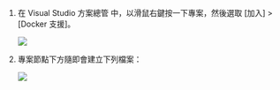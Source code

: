 1. 在 Visual Studio 方案總管 中，以滑鼠右鍵按一下專案，然後選取 [加入] > [Docker 支援]。

	![][0]
 
1. 專案節點下方隨即會建立下列檔案：

	![][1]

[0]: ./media/vs-docker-add-docker-support/add-docker-support.png
[1]: ./media/vs-docker-add-docker-support/docker-files-added.png

<!---HONumber=AcomDC_0622_2016-->